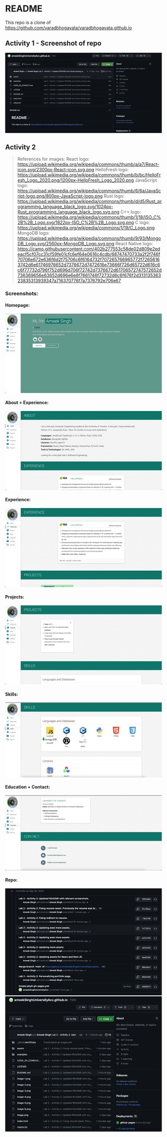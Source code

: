 # README

This repo is a clone of
https://github.com/varadbhogayata/varadbhogayata.github.io 

## Activity 1 - Screenshot of repo
![Alt text](image.png)

## Activity 2
>References for images:
>React logo: https://upload.wikimedia.org/wikipedia/commons/thumb/a/a7/React-icon.svg/2300px-React-icon.svg.png
>HelloFresh logo: https://upload.wikimedia.org/wikipedia/commons/thumb/b/bc/HelloFresh_Logo_2020.png/1200px-HelloFresh_Logo_2020.png
>JavaScript logo: https://upload.wikimedia.org/wikipedia/commons/thumb/6/6a/JavaScript-logo.png/800px-JavaScript-logo.png
>Rust logo: https://upload.wikimedia.org/wikipedia/commons/thumb/d/d5/Rust_programming_language_black_logo.svg/1024px-Rust_programming_language_black_logo.svg.png
>C++ logo: https://upload.wikimedia.org/wikipedia/commons/thumb/1/18/ISO_C%2B%2B_Logo.svg/1822px-ISO_C%2B%2B_Logo.svg.png
>C logo: https://upload.wikimedia.org/wikipedia/commons/1/19/C_Logo.png
>MongoDB logo: https://upload.wikimedia.org/wikipedia/commons/thumb/9/93/MongoDB_Logo.svg/2560px-MongoDB_Logo.svg.png
>React Native logo: https://camo.githubusercontent.com/402b277553c58de02d809e2edeacf5cf07cc31cf59fe01cfc6ef64e0616c4cdb/68747470733a2f2f746f70706e672e636f6d2f75706c6f6164732f707265766965772f72656163742d6e61746976652d7376672d7472616e73666f726d65722d616c6c6f77732d796f752d696d706f72742d7376672d61706572747572652d736369656e63652d696e6e6f7661746f72732d6c6f676f2d31313536323835313939347a716370776f7a7376792e706e67


### Screenshots:
#### Homepage:
![Alt text](image-1.png)
#### About + Experience:
![Alt text](image-2.png)
#### Experience:
![Alt text](image-3.png)
#### Projects:
![Alt text](image-4.png)
#### Skills:
![Alt text](image-5.png)
#### Education + Contact:
![Alt text](image-6.png)
#### Repo:
![Alt text](image-7.png)
![Alt text](image-8.png)